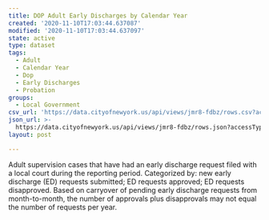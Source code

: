 ```yaml
---
title: DOP Adult Early Discharges by Calendar Year
created: '2020-11-10T17:03:44.637087'
modified: '2020-11-10T17:03:44.637097'
state: active
type: dataset
tags:
  - Adult
  - Calendar Year
  - Dop
  - Early Discharges
  - Probation
groups:
  - Local Government
csv_url: 'https://data.cityofnewyork.us/api/views/jmr8-fdbz/rows.csv?accessType=DOWNLOAD'
json_url: >-
  https://data.cityofnewyork.us/api/views/jmr8-fdbz/rows.json?accessType=DOWNLOAD
layout: post

---
```

Adult supervision cases that have had an early discharge request filed with a local court during the reporting period. Categorized by: new early discharge (ED) requests submitted; ED requests approved; ED requests disapproved. Based on carryover of pending early discharge requests from month-to-month, the number of approvals plus disapprovals may not equal the number of requests per year.

